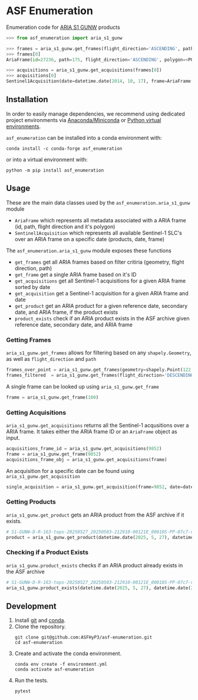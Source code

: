 # ASF Enumeration

Enumeration code for [ARIA S1 GUNW](https://hyp3-docs.asf.alaska.edu/guides/gunw_product_guide/) products

```python
>>> from asf_enumeration import aria_s1_gunw

>>> frames = aria_s1_gunw.get_frames(flight_direction='ASCENDING', path=175)
>>> frames[0]
AriaFrame(id=27236, path=175, flight_direction='ASCENDING', polygon=<POLYGON ((30.157 1.767...>)))

>>> acquisitions = aria_s1_gunw.get_acquisitions(frames[0])
>>> acquisitions[0]
Sentinel1Acquisition(date=datetime.date(2014, 10, 17), frame=AriaFrame(...), products=[<asf_search.ASFProduct>])
```

## Installation

In order to easily manage dependencies, we recommend using dedicated project
environments via [Anaconda/Miniconda](https://docs.conda.io/projects/conda/en/latest/user-guide/install/index.html)
or [Python virtual environments](https://docs.python.org/3/tutorial/venv.html).

`asf_enumeration` can be installed into a conda environment with:

```
conda install -c conda-forge asf_enumeration
```

or into a virtual environment with:

```
python -m pip install asf_enumeration
```

## Usage

These are the main data classes used by the `asf_enumeration.aria_s1_gunw` module
   - `AriaFrame` which represents all metadata associated with a ARIA frame (id, path, flight direction and it's polygon)
   - `Sentinel1Acquisition` which represents all available Sentinel-1 SLC's over an ARIA frame on a specific date (products, date, frame)

The `asf_enumeration.aria_s1_gunw` module exposes these functions
   - `get_frames` get all ARIA frames based on filter critiria (geometry, flight direction, path)
   - `get_frame` get a single ARIA frame based on it's ID
   - `get_acquisitions` get all Sentinel-1 acquisitions for a given ARIA frame sorted by date
   - `get_acquisition` get a Sentinel-1 acquisition for a given ARIA frame and date
   - `get_product` get an ARIA product for a given reference date, secondary date, and ARIA frame, if the product exists
   - `product_exists` check if an ARIA product exists in the ASF archive given reference date, secondary date, and ARIA frame

### Getting Frames

`aria_s1_gunw.get_frames` allows for filtering based on any `shapely.Geometry`, as well as `flight_direction` and `path`

```python
frames_over_point = aria_s1_gunw.get_frames(geometry=shapely.Point(122.78, -8.55))
frames_filtered  = aria_s1_gunw.get_frames(flight_direction='DESCENDING', path=2)
```

A single frame can be looked up using `aria_s1_gunw.get_frame`

```python
frame = aria_s1_gunw.get_frame(100)
```

### Getting Acquisitions

`aria_s1_gunw.get_acquisitions` returns all the Sentinel-1 acqusitions over a ARIA frame. It takes either the ARIA frame ID or an `AriaFrame` object as input.

```python
acquisitions_frame_id = aria_s1_gunw.get_acquisitions(9852)
frame = aria_s1_gunw.get_frame(9852)
acquisitions_frame_obj = aria_s1_gunw.get_acquisitions(frame)
```

An acquisition for a specific date can be found using `aria_s1_gunw.get_acquisition`

```python
single_acquisition = aria_s1_gunw.get_acquisition(frame=9852, date=datetime.date(2014, 11, 3))
```

### Getting Products

`aria_s1_gunw.get_product` gets an ARIA product from the ASF archive if it exists.

```python
# S1-GUNW-D-R-163-tops-20250527_20250503-212910-00121E_00010S-PP-07c7-v3_0_1
product = aria_s1_gunw.get_product(datetime.date(2025, 5, 27), datetime.date(2025, 5, 3), 25388)
```

### Checking if a Product Exists

`aria_s1_gunw.product_exists` checks if an ARIA product already exists in the ASF archive

```python
# S1-GUNW-D-R-163-tops-20250527_20250503-212910-00121E_00010S-PP-07c7-v3_0_1
aria_s1_gunw.product_exists(datetime.date(2025, 5, 27), datetime.date(2025, 5, 3), 25388)
```

## Development

1. Install [git](https://git-scm.com/) and [conda](https://conda.io/projects/conda/en/latest/user-guide/install/index.html).
1. Clone the repository.
   ```
   git clone git@github.com:ASFHyP3/asf-enumeration.git
   cd asf-enumeration
   ```
1. Create and activate the conda environment.
   ```
   conda env create -f environment.yml
   conda activate asf-enumeration
   ```
1. Run the tests.
   ```
   pytest
   ```
